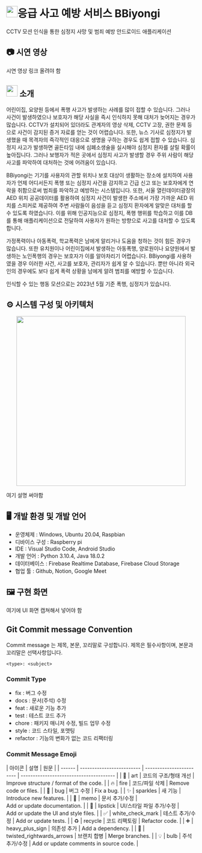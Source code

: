 # <img src="https://github.com/BBiyongi/BBiyongi_app/assets/84698896/6388bf06-5d03-4daa-ba96-f8c76179a91b" width="30" height="30"/>응급 사고 예방 서비스 BBiyongi

CCTV 모션 인식을 통한 심정지 사망 및 범죄 예방 안드로이드 애플리케이션

## 📷 시연 영상

시연 영상 링크 올려야 함

## <img src="https://github.com/BBiyongi/BBiyongi_app/assets/84698896/6388bf06-5d03-4daa-ba96-f8c76179a91b" width="30" height="30"/> 소개

어린이집, 요양원 등에서 폭행 사고가 발생하는 사례를 많이 접할 수 있습니다. 그러나 사건이 발생하였으나 보호자가 해당 사실을 즉시 인식하지 못해 대처가 늦어지는 경우가 많습니다. CCTV가 설치되어 있더라도 관계자의 영상 삭제, CCTV 고장, 권한 문제 등으로 사건이 감지된 증거 자료를 얻는 것이 어렵습니다. 또한, 뉴스 기사로 심정지가 발생했을 때 목격자의 즉각적인 대응으로 생명을 구하는 경우도 쉽게 접할 수 있습니다. 심정지 사고가 발생하면 골든타임 내에 심폐소생술을 실시해야 심정지 환자를 살릴 확률이 높아집니다. 그러나 보행자가 적은 곳에서 심정지 사고가 발생할 경우 주위 사람이 해당 사고를 파악하여 대처하는 것에 어려움이 있습니다.

BBiyongi는 기기를 사용자의 관할 위치나 보호 대상이 생활하는 장소에 설치하여 사용자가 언제 어디서든지 폭행 또는 심정지 사건을 감지하고 긴급 신고 또는 보호자에게 연락을 취함으로써 범죄를 파악하고 예방하는 시스템입니다. 또한, 서울 열린데이터광장의 AED 위치 공공데이터를 활용하여 심정지 사건이 발생한 주소에서 가장 가까운 AED 위치를 스피커로 제공하여 주변 사람들이 음성을 듣고 심정지 환자에게 알맞은 대처를 할 수 있도록 하였습니다. 이를 위해 인공지능으로 심정지, 폭행 행위를 학습하고 이를 DB를 통해 애플리케이션으로 전달하여 사용자가 원하는 방향으로 사고를 대처할 수 있도록 합니다.

가정폭력이나 아동폭력, 학교폭력은 남에게 알리거나 도움을 청하는 것이 힘든 경우가 많습니다. 또한 유치원이나 어린이집에서 발생하는 아동폭행, 양로원이나 요양원에서 발생하는 노인폭행의 경우는 보호자가 이를 알아차리기 어렵습니다. BBiyongi를 사용하였을 경우 이러한 사건, 사고를 보호자, 관리자가 쉽게 알 수 있습니다. 뿐만 아니라 외국인의 경우에도 보다 쉽게 폭력 상황을 남에게 알려 범죄를 예방할 수 있습니다.

인식할 수 있는 행동 모션으로는 2023년 5월 기준 폭행, 심정지가 있습니다.

## ⚙️ 시스템 구성 및 아키텍처

<p align="center"><img src="https://github.com/BBiyongi/BBiyongi_app/assets/85453429/84ba710e-0ca6-4d3c-8d56-e68efc45a84c" width="450"/></p>

여기 설명 써야함

## 🖥️ 개발 환경 및 개발 언어

- 운영체제 : Windows, Ubuntu 20.04, Raspbian
- 디바이스 구성 : Raspberry pi
- IDE : Visual Studio Code, Android Studio
- 개발 언어 : Python 3.10.4, Java 18.0.2
- 데이터베이스 : Firebase Realtime Database, Firebase Cloud Storage
- 협업 툴 : Github, Notion, Google Meet

## 🖼 구현 화면

여기에 UI 화면 캡쳐해서 넣어야 함

## Git Commit message Convention

Commit message 는 제목, 본문, 꼬리말로 구성합니다. 제목은 필수사항이며, 본문과 꼬리말은 선택사항입니다.

```
<type>: <subject>
```

### Commit Type

- fix : 버그 수정
- docs : 문서(주석) 수정
- feat : 새로운 기능 추가
- test : 테스트 코드 추가
- chore : 패키지 매니저 수정, 빌드 업무 수정
- style : 코드 스타일, 포맷팅
- refactor : 기능의 변화가 없는 코드 리팩터링

### Commit Message Emoji

| 아이콘 | 설명                      | 원문                     |
| ------ | ------------------------- | ------------------------ | --------------------------------------- |
| 🎨     | art                       | 코드의 구조/형태 개선    | Improve structure / format of the code. |
| 🔥     | fire                      | 코드/파일 삭제           | Remove code or files.                   |
| 🐛     | bug                       | 버그 수정                | Fix a bug.                              |
| ✨     | sparkles                  | 새 기능                  | Introduce new features.                 |
| 📝     | memo                      | 문서 추가/수정           | Add or update documentation.            |
| 💄     | lipstick                  | UI/스타일 파일 추가/수정 | Add or update the UI and style files.   |
| ✅     | white_check_mark          | 테스트 추가/수정         | Add or update tests.                    |
| ♻️     | recycle                   | 코드 리팩토링            | Refactor code.                          |
| ➕     | heavy_plus_sign           | 의존성 추가              | Add a dependency.                       |
| 🔀     | twisted_rightwards_arrows | 브랜치 합병              | Merge branches.                         |
| 💡     | bulb                      | 주석 추가/수정           | Add or update comments in source code.  |
